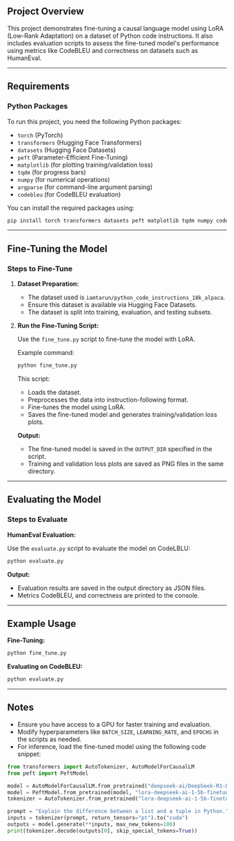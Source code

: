 ## Project Overview

This project demonstrates fine-tuning a causal language model using LoRA (Low-Rank Adaptation) on a dataset of Python code instructions. It also includes evaluation scripts to assess the fine-tuned model's performance using metrics like CodeBLEU and correctness on datasets such as HumanEval.

---

## Requirements

### Python Packages

To run this project, you need the following Python packages:
- `torch` (PyTorch)
- `transformers` (Hugging Face Transformers)
- `datasets` (Hugging Face Datasets)
- `peft` (Parameter-Efficient Fine-Tuning)
- `matplotlib` (for plotting training/validation loss)
- `tqdm` (for progress bars)
- `numpy` (for numerical operations)
- `argparse` (for command-line argument parsing)
- `codebleu` (for CodeBLEU evaluation)

You can install the required packages using:
```bash
pip install torch transformers datasets peft matplotlib tqdm numpy codebleu
```

---

## Fine-Tuning the Model

### Steps to Fine-Tune

1. **Dataset Preparation:**
   - The dataset used is `iamtarun/python_code_instructions_18k_alpaca`.
   - Ensure this dataset is available via Hugging Face Datasets.
   - The dataset is split into training, evaluation, and testing subsets.

2. **Run the Fine-Tuning Script:**

   Use the `fine_tune.py` script to fine-tune the model with LoRA.

   Example command:
   ```bash
   python fine_tune.py
   ```

   This script:
   - Loads the dataset.
   - Preprocesses the data into instruction-following format.
   - Fine-tunes the model using LoRA.
   - Saves the fine-tuned model and generates training/validation loss plots.

   **Output:**
   - The fine-tuned model is saved in the `OUTPUT_DIR` specified in the script.
   - Training and validation loss plots are saved as PNG files in the same directory.

---

## Evaluating the Model

### Steps to Evaluate

**HumanEval Evaluation:**

Use the `evaluate.py` script to evaluate the model on CodeLBLU:
```bash
python evaluate.py
```


**Output:**
- Evaluation results are saved in the output directory as JSON files.
- Metrics CodeBLEU, and correctness are printed to the console.

---

## Example Usage

**Fine-Tuning:**
```bash
python fine_tune.py
```

**Evaluating on CodeBLEU:**
```bash
python evaluate.py
```

---

## Notes

- Ensure you have access to a GPU for faster training and evaluation.
- Modify hyperparameters like `BATCH_SIZE`, `LEARNING_RATE`, and `EPOCHS` in the scripts as needed.
- For inference, load the fine-tuned model using the following code snippet:

```python
from transformers import AutoTokenizer, AutoModelForCausalLM
from peft import PeftModel

model = AutoModelForCausalLM.from_pretrained("deepseek-ai/DeepSeek-R1-Distill-Qwen-1.5B")
model = PeftModel.from_pretrained(model, "lora-deepseek-ai-1-5b-finetuned")
tokenizer = AutoTokenizer.from_pretrained("lora-deepseek-ai-1-5b-finetuned", use_fast=False)

prompt = "Explain the difference between a list and a tuple in Python."
inputs = tokenizer(prompt, return_tensors="pt").to("cuda")
outputs = model.generate(**inputs, max_new_tokens=100)
print(tokenizer.decode(outputs[0], skip_special_tokens=True))